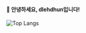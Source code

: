 <h4>👋 안녕하세요, dlehdhun입니다!</h4>

![Top Langs](https://github-readme-stats.vercel.app/api/top-langs/?username=dlehdhun&layout=compact&theme=tokyonight)
